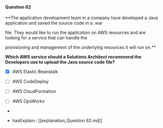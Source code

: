#### Question  62

**The application development team in a company have developed a Java application and saved the source code in a .war

file. They would like to run the application on AWS resources and are looking for a service that can handle the

provisioning and management of the underlying resources it will run on.**

**Which AWS service should a Solutions Architect recommend the Developers use to upload the Java source code file?**

- [x] AWS Elastic Beanstalk

- [ ] AWS CodeDeploy

- [ ] AWS CloudFormation

- [ ] AWS OpsWorks

*

- hasExplain:: [[explanation_Question  62.md]]

